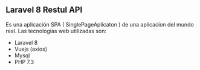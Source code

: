 ## Laravel 8 Restul API

Es una aplicación SPA ( SinglePageAplicaton ) de una aplicacion del mundo real.
Las tecnologías web utilizadas son:
* Laravel 8
* Vuejs (axios)
* Mysql
* PHP 7.3
